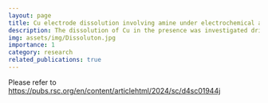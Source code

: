 ```yaml
---
layout: page
title: Cu electrode dissolution involving amine under electrochemical amination conditions
description: The dissolution of Cu in the presence was investigated driven by the observation of Cu dissolution in experiments
img: assets/img/Dissoluton.jpg
importance: 1
category: research
related_publications: true
---
```


Please refer to https://pubs.rsc.org/en/content/articlehtml/2024/sc/d4sc01944j